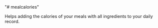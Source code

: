 "# mealcalories" 

Helps adding the calories of your meals with all ingredients to your daily record.

